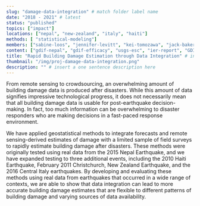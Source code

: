 ```yaml
---
slug: "damage-data-integration" # match folder label name
date: "2018 - 2021" # latest 
status: "published"
topics: ["impact"]
locations: ["nepal", "new-zealand", "italy", "haiti"]
methods: [ "statistical-modeling"]
members: ["sabine-loos", "jennifer-levitt", "kei-tomozawa", "jack-baker", "david-lallemant", "sangho-yun", "nama-budhathoki"] # insert your slug here, e.g., "sabine-loos"
content: ["gdif-nepal", "gdif-efficacy", "usgs-esc", "ier-report", "GDIF1-code", "Geo4Dev", "GDIF2-code"]
title: "Rapid Building Damage Estimation through Data Integration" # insert title here
thumbnail: "/img/proj-damage-data-integration.png"
description: "" # insert a one sentence description here
---
```


From remote sensing to crowdsourcing, an overwhelming amount of building damage data is produced after disasters. While this amount of data signifies impressive technological progress, it does not necessarily mean that all building damage data is usable for post-earthquake decision-making. In fact, too much information can be overwhelming to disaster responders who are making decisions in a fast-paced response environment. 

We have applied geostatistical methods to integrate forecasts and remote sensing-derived estimates of damage with a limited sample of field surveys to rapidly estimate building damage after disasters. These methods were originally tested using real data from the 2015 Nepal Earthquake, and we have expanded testing to three additional events, including the 2010 Haiti Earthquake, February 2011 Christchurch, New Zealand Earthquake, and the 2016 Central Italy earthquakes. By developing and evaluating these methods using real data from earthquakes that occurred in a wide range of contexts, we are able to show that data integration can lead to more accurate building damage estimates that are flexible to different patterns of building damage and varying sources of data availability.